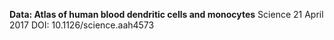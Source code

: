 **Data: Atlas of human blood dendritic cells and monocytes**
Science 21 April 2017 DOI: 10.1126/science.aah4573

